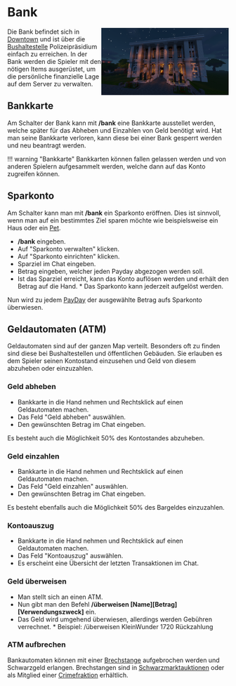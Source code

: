 # Bank


<img align="right" width="290" eight="290" src="../../../assets/image/orte/Bank.png"> 

Die Bank befindet sich in [Downtown](../../pages/gebiete/downtown.md) und ist über die [Bushaltestelle](../../pages/öpnv/bus.md) Polizeipräsidium einfach zu erreichen. In der Bank werden die Spieler mit den nötigen Items ausgerüstet, um die persönliche finanzielle Lage auf dem Server zu verwalten.

## Bankkarte 

Am Schalter der Bank kann mit **/bank** eine Bankkarte ausstellet werden, welche später für das Abheben und Einzahlen von Geld benötigt wird. Hat man seine Bankkarte verloren, kann diese bei einer Bank gesperrt werden und neu beantragt werden.

!!! warning "Bankkarte"
    Bankkarten können fallen gelassen werden und von anderen Spielern aufgesammelt werden, welche dann auf das Konto zugreifen können.


## Sparkonto 

Am Schalter kann man mit **/bank** ein Sparkonto eröffnen. Dies ist sinnvoll, wenn man auf ein bestimmtes Ziel sparen möchte wie beispielsweise ein Haus oder ein [Pet](../../pages/pets/allgemein.md).

* **/bank** eingeben.
* Auf "Sparkonto verwalten" klicken.
* Auf "Sparkonto einrichten" klicken. 
* Sparziel im Chat eingeben.
* Betrag eingeben, welcher jeden Payday abgezogen werden soll.
* Ist das Sparziel erreicht, kann das Konto auflösen werden und erhält den Betrag auf die Hand.
      * Das Sparkonto kann jederzeit aufgelöst werden.

Nun wird zu jedem [PayDay](../../pages/allgemein/payday.md) der ausgewählte Betrag aufs Sparkonto überwiesen.

## Geldautomaten (ATM)

Geldautomaten sind auf der ganzen Map verteilt. Besonders oft zu finden sind diese bei Bushaltestellen und öffentlichen Gebäuden. Sie erlauben es dem Spieler seinen Kontostand einzusehen und Geld von diesem abzuheben oder einzuzahlen.

### Geld abheben 

* Bankkarte in die Hand nehmen und Rechtsklick auf einen Geldautomaten machen.
* Das Feld "Geld abheben" auswählen.
* Den gewünschten Betrag im Chat eingeben.

Es besteht auch die Möglichkeit 50% des Kontostandes abzuheben.

### Geld einzahlen

* Bankkarte in die Hand nehmen und Rechtsklick auf einen Geldautomaten machen.
* Das Feld "Geld einzahlen" auswählen.
* Den gewünschten Betrag im Chat eingeben.

Es besteht ebenfalls auch die Möglichkeit 50% des Bargeldes einzuzahlen.

### Kontoauszug 

* Bankkarte in die Hand nehmen und Rechtsklick auf einen Geldautomaten machen.
* Das Feld "Kontoauszug" auswählen. 
* Es erscheint eine Übersicht der letzten Transaktionen im Chat. 

### Geld überweisen

* Man stellt sich an einen ATM.
* Nun gibt man den Befehl **/überweisen [Name][Betrag][Verwendungszweck]** ein.
* Das Geld wird umgehend überwiesen, allerdings werden Gebühren verrechnet.
      * Beispiel: /überweisen KleinWunder 1720 Rückzahlung
  
### ATM aufbrechen
Bankautomaten können mit einer [Brechstange](../../pages/items/brechstange.md) aufgebrochen werden und Schwarzgeld erlangen. Brechstangen sind in [Schwarzmarktauktionen](../../pages/orte/schwarzmarkt.md) oder als Mitglied einer [Crimefraktion](../../pages/fraktionen/allgemein.md) erhältlich.




